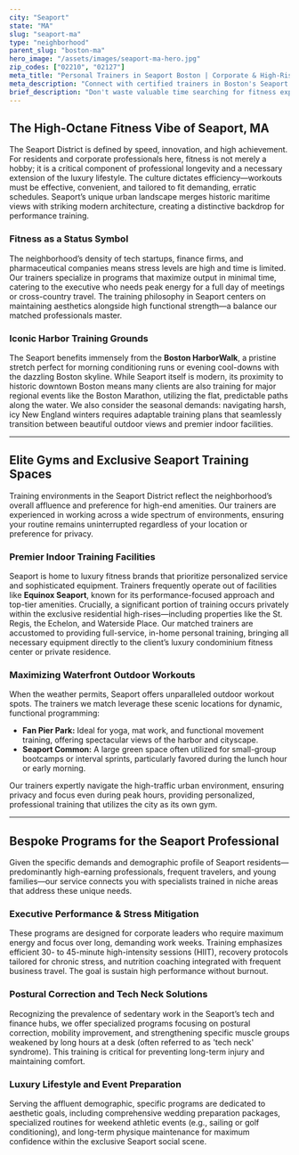 ```yaml
---
city: "Seaport"
state: "MA"
slug: "seaport-ma"
type: "neighborhood"
parent_slug: "boston-ma"
hero_image: "/assets/images/seaport-ma-hero.jpg"
zip_codes: ["02210", "02127"]
meta_title: "Personal Trainers in Seaport Boston | Corporate & High-Rise Fitness"
meta_description: "Connect with certified trainers in Boston's Seaport district. Experts in corporate fitness, high-rise gym amenities, and waterfront running programs."
brief_description: "Don't waste valuable time searching for fitness expertise in Boston’s Seaport District. Our exclusive matching service connects you instantly with elite, certified personal trainers specializing in corporate wellness, performance optimization, and luxury private training. We vet professionals who understand the high-demand Seaport lifestyle. Whether you need a discreet session in your high-rise residence or a focused HIIT workout before your meeting at Vertex, we deliver efficiency and measurable results. Secure your ideal partner today and elevate your physical performance to match your professional success."
---
```

## The High-Octane Fitness Vibe of Seaport, MA

The Seaport District is defined by speed, innovation, and high achievement. For residents and corporate professionals here, fitness is not merely a hobby; it is a critical component of professional longevity and a necessary extension of the luxury lifestyle. The culture dictates efficiency—workouts must be effective, convenient, and tailored to fit demanding, erratic schedules. Seaport’s unique urban landscape merges historic maritime views with striking modern architecture, creating a distinctive backdrop for performance training.

### Fitness as a Status Symbol

The neighborhood’s density of tech startups, finance firms, and pharmaceutical companies means stress levels are high and time is limited. Our trainers specialize in programs that maximize output in minimal time, catering to the executive who needs peak energy for a full day of meetings or cross-country travel. The training philosophy in Seaport centers on maintaining aesthetics alongside high functional strength—a balance our matched professionals master.

### Iconic Harbor Training Grounds

The Seaport benefits immensely from the **Boston HarborWalk**, a pristine stretch perfect for morning conditioning runs or evening cool-downs with the dazzling Boston skyline. While Seaport itself is modern, its proximity to historic downtown Boston means many clients are also training for major regional events like the Boston Marathon, utilizing the flat, predictable paths along the water. We also consider the seasonal demands: navigating harsh, icy New England winters requires adaptable training plans that seamlessly transition between beautiful outdoor views and premier indoor facilities.

---

## Elite Gyms and Exclusive Seaport Training Spaces

Training environments in the Seaport District reflect the neighborhood’s overall affluence and preference for high-end amenities. Our trainers are experienced in working across a wide spectrum of environments, ensuring your routine remains uninterrupted regardless of your location or preference for privacy.

### Premier Indoor Training Facilities

Seaport is home to luxury fitness brands that prioritize personalized service and sophisticated equipment. Trainers frequently operate out of facilities like **Equinox Seaport**, known for its performance-focused approach and top-tier amenities. Crucially, a significant portion of training occurs privately within the exclusive residential high-rises—including properties like the St. Regis, the Echelon, and Waterside Place. Our matched trainers are accustomed to providing full-service, in-home personal training, bringing all necessary equipment directly to the client’s luxury condominium fitness center or private residence.

### Maximizing Waterfront Outdoor Workouts

When the weather permits, Seaport offers unparalleled outdoor workout spots. The trainers we match leverage these scenic locations for dynamic, functional programming:

*   **Fan Pier Park:** Ideal for yoga, mat work, and functional movement training, offering spectacular views of the harbor and cityscape.
*   **Seaport Common:** A large green space often utilized for small-group bootcamps or interval sprints, particularly favored during the lunch hour or early morning.

Our trainers expertly navigate the high-traffic urban environment, ensuring privacy and focus even during peak hours, providing personalized, professional training that utilizes the city as its own gym.

---

## Bespoke Programs for the Seaport Professional

Given the specific demands and demographic profile of Seaport residents—predominantly high-earning professionals, frequent travelers, and young families—our service connects you with specialists trained in niche areas that address these unique needs.

### Executive Performance & Stress Mitigation

These programs are designed for corporate leaders who require maximum energy and focus over long, demanding work weeks. Training emphasizes efficient 30- to 45-minute high-intensity sessions (HIIT), recovery protocols tailored for chronic stress, and nutrition coaching integrated with frequent business travel. The goal is sustain high performance without burnout.

### Postural Correction and Tech Neck Solutions

Recognizing the prevalence of sedentary work in the Seaport’s tech and finance hubs, we offer specialized programs focusing on postural correction, mobility improvement, and strengthening specific muscle groups weakened by long hours at a desk (often referred to as 'tech neck' syndrome). This training is critical for preventing long-term injury and maintaining comfort.

### Luxury Lifestyle and Event Preparation

Serving the affluent demographic, specific programs are dedicated to aesthetic goals, including comprehensive wedding preparation packages, specialized routines for weekend athletic events (e.g., sailing or golf conditioning), and long-term physique maintenance for maximum confidence within the exclusive Seaport social scene.